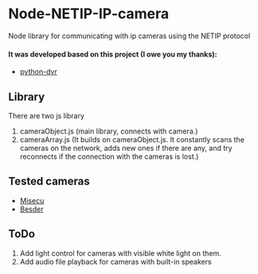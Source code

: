 # Node-NETIP-IP-camera
Node library for communicating with ip cameras using the NETIP protocol


#### It was developed based on this project (I owe you my thanks):
- [python-dvr](https://github.com/NeiroNx/python-dvr)

## Library
There are two js library
1. cameraObject.js (main library, connects with camera.)
2. cameraArray.js (It builds on cameraObject.js. It constantly scans the cameras on the network, adds new ones if there are any, and try reconnects if the connection with the cameras is lost.)


## Tested cameras
* [Misecu](https://tr.aliexpress.com/item/4000063384971.html?spm=a2g0o.order_list.order_list_main.279.553b3d122Zilhh&gatewayAdapt=glo2tur)
* [Besder](https://tr.aliexpress.com/item/32836794402.html?spm=a2g0o.order_list.order_list_main.179.553b3d122Zilhh&gatewayAdapt=glo2tur)

## ToDo
1. Add light control for cameras with visible white light on them.
2. Add audio file playback for cameras with built-in speakers
